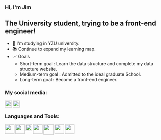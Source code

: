 ### Hi, I'm Jim

## The University student, trying to be a front-end engineer!
- 🏫 I'm studying in YZU university.
- 📚 Continue to expand my learning map.
- 📈 Goals
    - Short-term goal : Learn the data structure and complete my data structure website.
    - Medium-term goal : Admitted to the ideal graduate School.
    - Long-term goal : Become a front-end engineer.

### My social media:

[<img align = "left" width = "22px" src="https://img.icons8.com/ios/50/000000/instagram-new.png"/>][instagram]

[<img  align = "left" width = "22px" src="https://img.icons8.com/ios-filled/50/000000/facebook-new.png"/>][facebook]

<br/>

### Languages and Tools:
<img align = "left" width = "30px" src = "https://upload.wikimedia.org/wikipedia/commons/thumb/9/9a/Visual_Studio_Code_1.35_icon.svg/2048px-Visual_Studio_Code_1.35_icon.svg.png" />
<img align = "left" width = "30px" src="https://blog.johnsonlu.org/wp-content/uploads/2018/12/HTML_Logo.png" />
<img align = "left" width = "21px" src = "https://icon-library.com/images/css-icon-png/css-icon-png-0.jpg">
<img align = "left" width = "30px" src = "https://cdn.iconscout.com/icon/free/png-256/javascript-2752148-2284965.png">
<img align = "left" width = "33px" src = "https://i.stack.imgur.com/C9301.png">
<img align = "left" width = "30px" src = "https://cdn.iconscout.com/icon/free/png-256/npm-3-1175132.png">
<img align = "left" width = "30px" src = "https://upload.wikimedia.org/wikipedia/commons/thumb/3/3f/Git_icon.svg/1024px-Git_icon.svg.png">

[instagram]: https://www.instagram.com/jmjmjim/
[facebook]: https://www.facebook.com/profile.php?id=100002610977006
